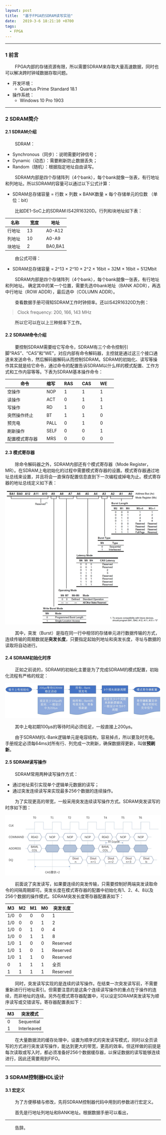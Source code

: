 ```yaml
---
layout: post
title:  "基于FPGA的SDRAM读写实验"
date:   2019-3-6 18:21:10 +0700
tags:
  - FPGA
---
```


-------
### 1 前言

&#160; &#160; &#160; &#160; FPGA内部的存储资源有限，所以需要SDRAM来存取大量高速数据，同时也可以解决跨时钟域数据存取问题。

* 开发环境：
	* Quartus Prime Standard 18.1
* 操作系统：
	* Windows 10 Pro 1903

-------
### 2 SDRAM简介

#### 2.1 SDRAM介绍

&#160; &#160; &#160; &#160; SDRAM：
* Synchronous（同步）：说明需要时钟信号；
* Dynamic（动态）：需要刷新防止数据丢失；
* Random（随机）：根据指定地址自由读写。

&#160; &#160; &#160; &#160; SDRAM内部是四个存储阵列（4个bank），每个bank就像一张表，有行地址和列地址。所以SDRAM的容量可以通过以下公式计算：

* SDRAM总存储容量 = 行数 × 列数 × BANK数量 × 每个存储单元的位数 （单位：bit）

&#160; &#160; &#160; &#160; 比如DE1-SoC上的SDRAM:IS42R16320D。行列和块地址如下表：

| 名称 | 宽度 | 地址 |
| ----- | ----- | ----- |
| 行地址 &#160; | 13 &#160; &#160; &#160; &#160; | A0-A12 |
| 列地址 &#160; | 10 &#160; &#160; &#160; &#160; | A0-A9 |
| 块地址 &#160; | 2 &#160; &#160; &#160; &#160; | BA0,BA1 |


&#160; &#160; &#160; &#160; 由公式可得：

* SDRAM总存储容量 = 2^13 × 2^10 × 2^2 × 16bit = 32M × 16bit = 512Mbit



&#160; &#160; &#160; &#160; SDRAM内部是四个存储阵列（4个bank），每个bank就像一张表，有行地址和列地址。
确定其中的某一个位置，需要先选中bank地址（BANK ADDR），再选中行地址（ROW ADDR），最后选中（COLUMN ADDR）。

&#160; &#160; &#160; &#160; 查看数据手册可得知SDRAM工作时钟频率。还以IS42R16320D为例：

> Clock frequency: 200, 166, 143 MHz

&#160; &#160; &#160; &#160; 所以它可以在以上三种频率下工作。

#### 2.2 SDRAM命令介绍

&#160; &#160; &#160; &#160; 要控制SDRAM需要给它写命令，SDRAM有三个命令控制引脚“RAS”、“CAS”和“WE”，对应内部有命令解码器，主控就是通过这三个接口通道来发送命令，然后解码器解码从而控制SDRAM。SDRAM的初始化、读写等操作其实就是给它命令，通过命令的配置告诉SDRAM以什么样的模式配置、工作方式和工作内容等等。下表为SDRAM基本操作命令：

| 命令 | 缩写 &#160;  &#160;  | RAS &#160;  &#160;  | CAS &#160;  &#160;  | WE &#160;  &#160;  |
| --- | --- | --- | --- | --- |
| 空操作 | NOP | 1 | 1 | 1 |
| 读操作 | ACT | 0 | 1 | 1 |
| 写操作 | RD | 1 | 0 | 1 |
| 突然操作终止 | BT | 1 | 1 | 0 |
| 预充电 | PALL | 0 | 1 | 0 |
| 刷新操作 | SELF | 0 | 0 | 1 |
| 配置模式寄存器 &#160;  &#160;  | MRS | 0 | 0 | 0 |



#### 2.3 模式寄存器

&#160; &#160; &#160; &#160; 除命令解码器之外，SDRAM内部还有个模式寄存器（Mode Register，MR）。在SDRAM上电初始化的过程中需要模式寄存器的设置。模式寄存器通过地址总线来设置，并且将会一直保存配置信息直到下一次编程或掉电为止。模式寄存器的地址总线定义如下表：

![3](https://raw.githubusercontent.com/Verdvana/Verdvana.github.io/master/_posts/%E5%9F%BA%E4%BA%8EFPGA%E7%9A%84SDRAM%E8%AF%BB%E5%86%99%E5%AE%9E%E9%AA%8C/3.jpg)


&#160; &#160; &#160; &#160; 其中，突发（Burst）是指在同一行中相邻的存储单元进行数据传输的方式，连续传输的周期数就是**突发长度**，只要指定起始列地址和突发长度，寻址与数据的读取将自动进行。



#### 2.4 SDRAM初始化时序

&#160; &#160; &#160; &#160; 正如之前说的，SDRAM的初始化主要是为了完成SDRAM的模式配置，初始化流程有严格的规定：

![1](https://raw.githubusercontent.com/Verdvana/Verdvana.github.io/master/_posts/%E5%9F%BA%E4%BA%8EFPGA%E7%9A%84SDRAM%E8%AF%BB%E5%86%99%E5%AE%9E%E9%AA%8C/1.jpg)

&#160; &#160; &#160; &#160; 其中上电初期100μs的等待时间必须给足，一般直接上200μs。

&#160; &#160; &#160; &#160; 由于SDRAM的L-Bank逻辑单元是电容结构，容易掉点，所以要及时充电。手册规定必须每64ms对所有行、列完成一次刷新，确保数据得更新，叫做**预刷新**。

#### 2.5 SDRAM读写操作

&#160; &#160; &#160; &#160; SDRAM常用两种读写操作方式：

* 通过地址索引实现单个逻辑单元数据的读写；
* 通过突发连续读写来实现最多256个数据的连续操作。

&#160; &#160; &#160; &#160; 为了实现更高的带宽，一般采用突发连续读写操作方式。SDRAM突发读写的时序如下图：

![2](https://raw.githubusercontent.com/Verdvana/Verdvana.github.io/master/_posts/%E5%9F%BA%E4%BA%8EFPGA%E7%9A%84SDRAM%E8%AF%BB%E5%86%99%E5%AE%9E%E9%AA%8C/2.jpg)

&#160; &#160; &#160; &#160; 前面说了突发读写，如果要连续的突发传输，只需要控制好两端突发读取命令的间隔周期即可。突发长度在模式寄存器的配置中初始化有1、2、4、8以及256个数据的操作模式。SDRAM突发长度寄存器配置表如下：

| M3 | M2 | M1 | M0 | 突发长度 |
| --- | --- | --- | --- | --- |
| 1/0 | 0 | 0 | 0 | 1 |
| 1/0 | 0 | 0 | 1 | 2 |
| 1/0 | 0 | 1 | 0 | 4 |
| 1/0 | 0 | 1 | 1 | 8 |
| 1/0 | 1 | 0 | 0 | Reserved |
| 1/0 | 1 | 0 | 1 | Reserved |
| 1/0 | 1 | 1 | 0 | Reserved |
| 0 | 1 | 1 | 1 | 全页 |
| 1 | 1 | 1 | 1 | Reserved |

&#160; &#160; &#160; &#160; 同时，突发读写实现的是连续的读写操作。在结束一次突发读写前，不需要重新进行行地址索引。但需要注意的是这条个连续读写操作的重点在于操作的连续，而非地址的连续。另外在模式寄存器配置中，可以设定SDRAM突发读写为顺序读写或交错读写。寄存器配置表如下：

| M3 | 突发模式 |
| --- | --- |
| 0 | Sequential |
| 1 | Interleaved |

&#160; &#160; &#160; &#160; 在大量数据流的缓存处理中，设置为顺序式的突发读写模式，同时以全页读写的方式进行突发读写操作，能达到更大的带宽，更高的效率。但这样做的前提是每次读取或写入时，都必须准备好256个数据缓存器，以保证数据的读写能够连续进行，因此还需要用到FIFO。

----

### 3 SDRAM控制器HDL设计

#### 3.1 宏定义

&#160; &#160; &#160; &#160; 为了方便移植与修改，先将SDRAM控制器代码中用到的参数进行宏定义。

&#160; &#160; &#160; &#160; 首先是行地址列地址和BANK地址。根据数据手册可以看出，





--------

&#160; &#160; &#160; &#160; 告辞。


